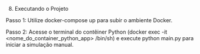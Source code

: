 8. Executando o Projeto

Passo 1: Utilize docker-compose up para subir o ambiente Docker.

Passo 2: Acesse o terminal do contêiner Python (docker exec -it <nome_do_container_python_app> /bin/sh) e execute python main.py para iniciar a simulação manual.
